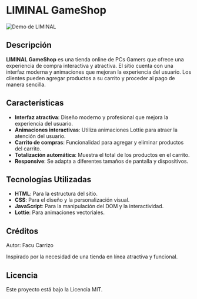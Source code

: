 # LIMINAL GameShop

![Demo de LIMINAL](Assets/pcgamerswebsite.gif)

## Descripción

**LIMINAL GameShop** es una tienda online de PCs Gamers que ofrece una experiencia de compra interactiva y atractiva. El sitio cuenta con una interfaz moderna y animaciones que mejoran la experiencia del usuario. Los clientes pueden agregar productos a su carrito y proceder al pago de manera sencilla.

## Características

- **Interfaz atractiva**: Diseño moderno y profesional que mejora la experiencia del usuario.
- **Animaciones interactivas**: Utiliza animaciones Lottie para atraer la atención del usuario.
- **Carrito de compras**: Funcionalidad para agregar y eliminar productos del carrito.
- **Totalización automática**: Muestra el total de los productos en el carrito.
- **Responsive**: Se adapta a diferentes tamaños de pantalla y dispositivos.

## Tecnologías Utilizadas

- **HTML**: Para la estructura del sitio.
- **CSS**: Para el diseño y la personalización visual.
- **JavaScript**: Para la manipulación del DOM y la interactividad.
- **Lottie**: Para animaciones vectoriales.

## Créditos
Autor: Facu Carrizo

Inspirado por la necesidad de una tienda en línea atractiva y funcional.

## Licencia
Este proyecto está bajo la Licencia MIT.

